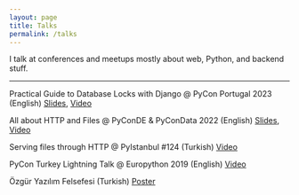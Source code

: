```yaml
---
layout: page
title: Talks
permalink: /talks
---
```


I talk at conferences and meetups mostly about web, Python, and backend stuff.

***

Practical Guide to Database Locks with Django  @ PyCon Portugal 2023 (English) [Slides](https://efe.me/public/pdfs/practical-guide-to-database-locks-with-django-pycon-portugal-23.pdf), [Video](https://www.youtube.com/watch?v=jU7v0ItW6tE&t=10900s)

All about HTTP and Files @ PyConDE & PyConData 2022 (English) [Slides](https://efe.me/public/pdfs/all-about-http-and-files.pdf), [Video](https://www.youtube.com/watch?v=U-2k0ovzAPg)

Serving files through HTTP @ PyIstanbul #124 (Turkish) [Video](/2021/02/pyistanbul-talk-serving-files-through-http)

PyCon Turkey Lightning Talk @ Europython 2019 (English) [Video](https://youtu.be/T6vC_LOHBJ4?t=33023)

Özgür Yazılım Felsefesi (Turkish) [Poster](/public/images/pages/talks/ozgur-yazilim-felsefesi-efe-oge.jpg)
